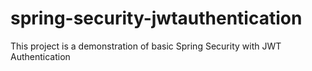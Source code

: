 # spring-security-jwtauthentication

This project is a demonstration of basic Spring Security with JWT Authentication
